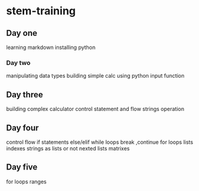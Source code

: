 # stem-training
## Day one
learning markdown
installing python 
### Day two
manipulating data types
building simple calc using python
input function
## Day three 
building complex calculator
control statement and flow
strings operation
## Day four
control flow
if statements
else/elif
while loops 
break ,continue
for loops
lists
indexes
strings as lists or not
nexted lists
matrixes
## Day five
for loops
ranges
